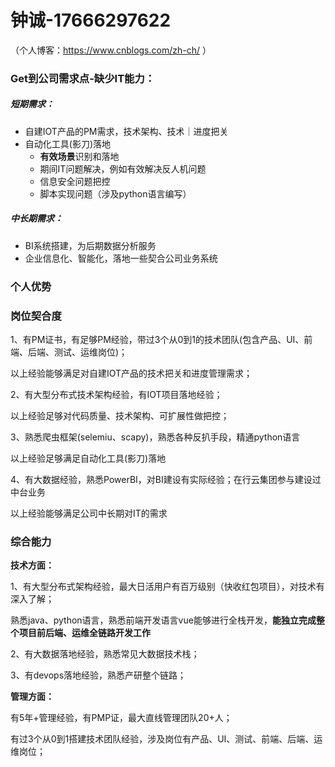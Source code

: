 # 钟诚-17666297622

（个人博客：https://www.cnblogs.com/zh-ch/ ）

### Get到公司需求点-缺少IT能力：

##### 短期需求：

- 自建IOT产品的PM需求，技术架构、技术｜进度把关
- 自动化工具(影刀)落地
  - **有效场景**识别和落地
  - 期间IT问题解决，例如有效解决反人机问题
  - 信息安全问题把控
  - 脚本实现问题（涉及python语言编写）

##### 中长期需求：

- BI系统搭建，为后期数据分析服务
- 企业信息化、智能化，落地一些契合公司业务系统



### 个人优势

### 岗位契合度

1、有PM证书，有足够PM经验，带过3个从0到1的技术团队(包含产品、UI、前端、后端、测试、运维岗位)；

以上经验能够满足对自建IOT产品的技术把关和进度管理需求；

2、有大型分布式技术架构经验，有IOT项目落地经验；

以上经验足够对代码质量、技术架构、可扩展性做把控；

3、熟悉爬虫框架(selemiu、scapy)，熟悉各种反扒手段，精通python语言

以上经验足够满足自动化工具(影刀)落地

4、有大数据经验，熟悉PowerBI，对BI建设有实际经验；在行云集团参与建设过中台业务

以上经验能够满足公司中长期对IT的需求

### 综合能力

**技术方面：**

1、有大型分布式架构经验，最大日活用户有百万级别（快收红包项目），对技术有深入了解；

熟悉java、python语言，熟悉前端开发语言vue能够进行全栈开发，**能独立完成整个项目前后端、运维全链路开发工作**

2、有大数据落地经验，熟悉常见大数据技术栈；

3、有devops落地经验，熟悉产研整个链路；

**管理方面：**

有5年+管理经验，有PMP证，最大直线管理团队20+人；

有过3个从0到1搭建技术团队经验，涉及岗位有产品、UI、测试、前端、后端、运维岗位；

